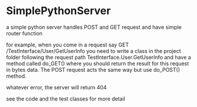 # SimplePythonServer

a simple python server handles POST and GET request and have simple router function

for example, when you come in a request say GET /TestInterface/User/GetUserInfo
you need to write a class in the project folder following the request path
TestInterface.User.GetUserInfo and have a method called do_GET() where you should
return the result for this request in bytes data. The POST request acts the same way
but use do_POST() method.

whatever error, the server will return 404

see the code and the test classes for more detail
